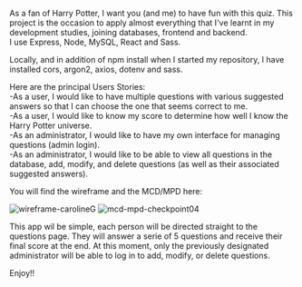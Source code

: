 As a fan of Harry Potter, I want you (and me) to have fun with this quiz.
This project is the occasion to apply almost everything that I've learnt in my development studies, joining databases, frontend and backend.<br>
I use Express, Node, MySQL, React and Sass. <br>

Locally, and in addition of npm install when I started my repository, I have installed cors, argon2, axios, dotenv and sass. <br>

Here are the principal Users Stories: <br>
-As a user, I would like to have multiple questions with various suggested answers so that I can choose the one that seems correct to me.<br>
-As a user, I would like to know my score to determine how well I know the Harry Potter universe.<br>
-As an administrator, I would like to have my own interface for managing questions (admin login).<br>
-As an administrator, I would like to be able to view all questions in the database, add, modify, and delete questions (as well as their associated suggested answers).<br>

You will find the wireframe and the MCD/MPD here:


![wireframe-carolineG](https://github.com/CarolineG85/Quiz-Harry-Potter/assets/144689553/b9e8537d-efc3-4083-9e7e-9f7556e40800) 
![mcd-mpd-checkpoint04](https://github.com/CarolineG85/Quiz-Harry-Potter/assets/144689553/74fe5ac7-9928-450a-b5ea-0e0324d50e95)


This app wil be simple, each person will be directed straight to the questions page. They will answer a serie of 5 questions and receive their final score at the end. At this moment, only the previously designated administrator will be able to log in to add, modify, or delete questions.


Enjoy!!

